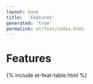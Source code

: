 ```yaml
---
layout: base
title:  'Features'
generated: 'true'
permalink: et/feat/index.html
---
```


# Features

{% include et-feat-table.html %}
